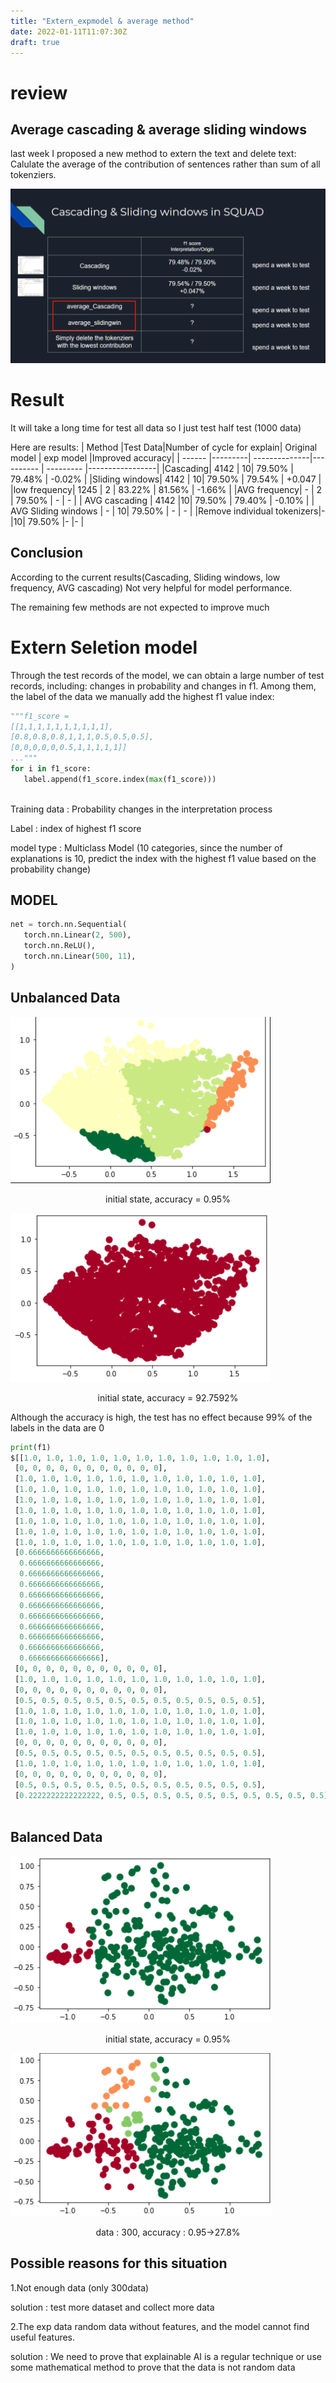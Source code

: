 ```yaml
---
title: "Extern_expmodel & average method"
date: 2022-01-11T11:07:30Z
draft: true
---
```

# review
## Average cascading & average sliding windows
last week I proposed a new method to extern the text and delete text:
Calulate the average of the contribution of sentences rather than sum of all 
tokenziers. 

![20220111201534](https://raw.githubusercontent.com/Gzk738/vps_picgo/master/images/20220111201534.png)
# Result

It will take a long time for test all data so I just test half test (1000 data)

Here are results:
| Method |Test Data|Number of cycle for explain| Original model | exp model |Improved accuracy|
| ------ |---------| --------------|---------- | --------- |-----------------|
|Cascading|     4142   | 10|       79.50%      | 79.48%    |        -0.02%   | 
|Sliding windows| 4142 | 10| 79.50% |    79.54%  |         +0.047  |
|low frequency|  1245 |   2         | 83.22%     |  81.56%   | -1.66%  |
|AVG frequency|  - |   2         | 79.50%     |  -    | -     |
| AVG cascading | 4142   |10| 79.50%   |    79.40%  |     -0.10%      |
| AVG Sliding windows | -   | 10|    79.50% | - |  -  |
|Remove individual tokenizers|-     |10| 79.50%   |-       |-      |

## Conclusion
According to the current results(Cascading, Sliding windows, low frequency, AVG cascading)
Not very helpful for model performance. 


The remaining few methods are not expected to improve much
# Extern Seletion model
Through the test records of the model, we can obtain a large number of test records, including: changes in probability and changes in f1. Among them, the label of the data we manually
 add the highest f1 value index:
 ```python
 """f1_score = 
 [[1,1,1,1,1,1,1,1,1,1],
 [0.8,0.8,0.8,1,1,1,0.5,0.5,0.5],
 [0,0,0,0,0,0.5,1,1,1,1,1]]
 ..."""
 for i in f1_score:
    label.append(f1_score.index(max(f1_score)))
    
 ```
 Training data : Probability changes in the interpretation process

 Label : index of highest f1 score

 model type : Multiclass Model (10 categories, since the number of explanations is 10, predict the index with the highest f1 value based on the probability change)

 ## MODEL
 ```python
 net = torch.nn.Sequential(
    torch.nn.Linear(2, 500),
    torch.nn.ReLU(),
    torch.nn.Linear(500, 11),
)
 ```

## Unbalanced Data

![20220111213059](https://raw.githubusercontent.com/Gzk738/vps_picgo/master/images/20220111213059.png)
<center>initial state, accuracy = 0.95%</center>

![20220111213219](https://raw.githubusercontent.com/Gzk738/vps_picgo/master/images/20220111213219.png)
<center>initial state, accuracy = 92.7592%</center>

Although the accuracy is high, the test has no effect because 99% of the labels in the data are 0
```python
print(f1)
$[[1.0, 1.0, 1.0, 1.0, 1.0, 1.0, 1.0, 1.0, 1.0, 1.0, 1.0],
 [0, 0, 0, 0, 0, 0, 0, 0, 0, 0, 0],
 [1.0, 1.0, 1.0, 1.0, 1.0, 1.0, 1.0, 1.0, 1.0, 1.0, 1.0],
 [1.0, 1.0, 1.0, 1.0, 1.0, 1.0, 1.0, 1.0, 1.0, 1.0, 1.0],
 [1.0, 1.0, 1.0, 1.0, 1.0, 1.0, 1.0, 1.0, 1.0, 1.0, 1.0],
 [1.0, 1.0, 1.0, 1.0, 1.0, 1.0, 1.0, 1.0, 1.0, 1.0, 1.0],
 [1.0, 1.0, 1.0, 1.0, 1.0, 1.0, 1.0, 1.0, 1.0, 1.0, 1.0],
 [1.0, 1.0, 1.0, 1.0, 1.0, 1.0, 1.0, 1.0, 1.0, 1.0, 1.0],
 [1.0, 1.0, 1.0, 1.0, 1.0, 1.0, 1.0, 1.0, 1.0, 1.0, 1.0],
 [0.6666666666666666,
  0.6666666666666666,
  0.6666666666666666,
  0.6666666666666666,
  0.6666666666666666,
  0.6666666666666666,
  0.6666666666666666,
  0.6666666666666666,
  0.6666666666666666,
  0.6666666666666666,
  0.6666666666666666],
 [0, 0, 0, 0, 0, 0, 0, 0, 0, 0, 0],
 [1.0, 1.0, 1.0, 1.0, 1.0, 1.0, 1.0, 1.0, 1.0, 1.0, 1.0],
 [0, 0, 0, 0, 0, 0, 0, 0, 0, 0, 0],
 [0.5, 0.5, 0.5, 0.5, 0.5, 0.5, 0.5, 0.5, 0.5, 0.5, 0.5],
 [1.0, 1.0, 1.0, 1.0, 1.0, 1.0, 1.0, 1.0, 1.0, 1.0, 1.0],
 [1.0, 1.0, 1.0, 1.0, 1.0, 1.0, 1.0, 1.0, 1.0, 1.0, 1.0],
 [1.0, 1.0, 1.0, 1.0, 1.0, 1.0, 1.0, 1.0, 1.0, 1.0, 1.0],
 [0, 0, 0, 0, 0, 0, 0, 0, 0, 0, 0],
 [0.5, 0.5, 0.5, 0.5, 0.5, 0.5, 0.5, 0.5, 0.5, 0.5, 0.5],
 [1.0, 1.0, 1.0, 1.0, 1.0, 1.0, 1.0, 1.0, 1.0, 1.0, 1.0],
 [0, 0, 0, 0, 0, 0, 0, 0, 0, 0, 0],
 [0.5, 0.5, 0.5, 0.5, 0.5, 0.5, 0.5, 0.5, 0.5, 0.5, 0.5],
 [0.2222222222222222, 0.5, 0.5, 0.5, 0.5, 0.5, 0.5, 0.5, 0.5, 0.5, 0.5]...
 
```
## Balanced Data


 ![20220111211450](https://raw.githubusercontent.com/Gzk738/vps_picgo/master/images/20220111211450.png)
<center>initial state, accuracy = 0.95%</center>

 ![20220111211711](https://raw.githubusercontent.com/Gzk738/vps_picgo/master/images/20220111211711.png)
<center>data : 300, accuracy : 0.95->27.8%</center>

## Possible reasons for this situation
1.Not enough data  (only 300data) 

solution : test more dataset and collect more data

2.The exp data  random data without features, and the model cannot find useful features.

solution : We need to prove that explainable AI is a regular technique or use some mathematical method 
to prove that the data is not random data
